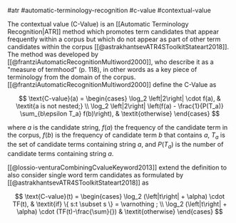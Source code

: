 #atr #automatic-terminology-recognition #c-value #contextual-value

The contextual value (C-Value) is an [[Automatic Terminology Recognition|ATR]] method which promotes term candidates that appear frequently within a corpus but which do not appear as part of other term candidates within the corpus [[@astrakhantsevATR4SToolkitStateart2018]]. The method was developed by [[@frantziAutomaticRecognitionMultiword2000]], who describe it as a "measure of termhood" (p. 118), in other words as a key piece of terminology from the domain of the corpus.  [[@frantziAutomaticRecognitionMultiword2000]] define the C-Value as

$$
\text{C-value}(a) = 
\begin{cases} 
\log_2 \left|2\right| \cdot f(a), & \textit{a is not nested;} \\
\log_2 \left|2\right| \left(f(a) - \frac{1}{P(T_a)} \sum_{b\epsilon T_a} f(b)\right), & \textit{otherwise}
\end{cases}
$$

where $a$ is the candidate string, $f(a)$ the frequency of the candidate term in the corpus, $f(b)$ is the frequency of candidate term $b$ that contains $a$, $T_a$ is the set of candidate terms containing string $a$, and $P(T_a)$ is the number of candidate terms containing string $a$.

[[@lossio-venturaCombiningCvalueKeyword2013]] extend the definition to also consider single word term candidates as formulated by [[@astrakhantsevATR4SToolkitStateart2018]] as

$$
\text{C-value}(t) = 
\begin{cases} 
\log_2  (\left|t\right| + \alpha) \cdot TF(t), & \textit{if} \{ s:t \subset s \} = \varnothing ; \\
\log_2 (\left|t\right| + \alpha) \cdot (TF(t)-\frac{\sum}{}) & \textit{otherwise}
\end{cases}
$$




